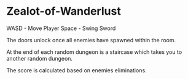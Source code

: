 # Zealot-of-Wanderlust

WASD - Move Player
Space - Swing Sword

The doors unlock once all enemies have spawned within the room.

At the end of each random dungeon is a staircase which takes you to another random dungeon.

The score is calculated based on enemies eliminations.
